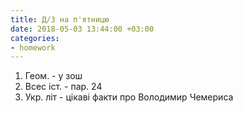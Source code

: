 ```yaml
---
title: Д/З на п'ятницю
date: 2018-05-03 13:44:00 +03:00
categories:
- homework
---
```


1. Геом. - у зош
2. Всес іст. - пар. 24
3. Укр. літ - цікаві факти про Володимир Чемериса